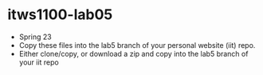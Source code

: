 # itws1100-lab05

* Spring 23
* Copy these files into the lab5 branch of your personal website (iit) repo.  
* Either clone/copy, or download a zip and copy into the lab5 branch of your iit repo
